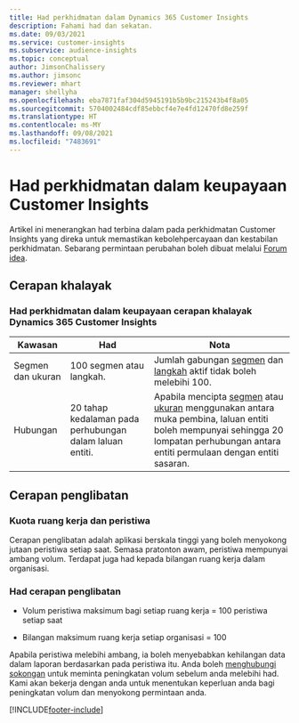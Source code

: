 ```yaml
---
title: Had perkhidmatan dalam Dynamics 365 Customer Insights
description: Fahami had dan sekatan.
ms.date: 09/03/2021
ms.service: customer-insights
ms.subservice: audience-insights
ms.topic: conceptual
author: JimsonChalissery
ms.author: jimsonc
ms.reviewer: mhart
manager: shellyha
ms.openlocfilehash: eba7871faf304d5945191b5b9bc215243b4f8a05
ms.sourcegitcommit: 5704002484cdf85ebbcf4e7e4fd12470fd8e259f
ms.translationtype: HT
ms.contentlocale: ms-MY
ms.lasthandoff: 09/08/2021
ms.locfileid: "7483691"
---
```

# <a name="service-limits-in-customer-insights-capabilities"></a>Had perkhidmatan dalam keupayaan Customer Insights

Artikel ini menerangkan had terbina dalam pada perkhidmatan Customer Insights yang direka untuk memastikan kebolehpercayaan dan kestabilan perkhidmatan. Sebarang permintaan perubahan boleh dibuat melalui [Forum idea](https://go.microsoft.com/fwlink/?linkid=2074172). 

## <a name="audience-insights"></a>Cerapan khalayak

### <a name="service-limits-in-dynamics-365-customer-insights-audience-insights-capability"></a>Had perkhidmatan dalam keupayaan cerapan khalayak Dynamics 365 Customer Insights

| Kawasan  | Had  | Nota |
|-------------|---------------------------------------------------------------------|---------------------------------------------------------------------|
| Segmen dan ukuran | 100 segmen atau langkah. | Jumlah gabungan [segmen](audience-insights/segments.md) dan [langkah](audience-insights/measures.md) aktif tidak boleh melebihi 100.  |
| Hubungan | 20 tahap kedalaman pada perhubungan dalam laluan entiti. | Apabila mencipta [segmen](audience-insights/segments.md) atau [ukuran](audience-insights/measures.md) menggunakan antara muka pembina, laluan entiti boleh mempunyai sehingga 20 lompatan perhubungan antara entiti permulaan dengan entiti sasaran.  |


## <a name="engagement-insights"></a>Cerapan penglibatan

### <a name="workspace-and-event-quotas"></a>Kuota ruang kerja dan peristiwa

Cerapan penglibatan adalah aplikasi berskala tinggi yang boleh menyokong jutaan peristiwa setiap saat. Semasa pratonton awam, peristiwa mempunyai ambang volum. Terdapat juga had kepada bilangan ruang kerja dalam organisasi.

### <a name="engagement-insights-limits"></a>Had cerapan penglibatan

- Volum peristiwa maksimum bagi setiap ruang kerja = 100 peristiwa setiap saat

- Bilangan maksimum ruang kerja setiap organisasi = 100

Apabila peristiwa melebihi ambang, ia boleh menyebabkan kehilangan data dalam laporan berdasarkan pada peristiwa itu. Anda boleh [menghubungi sokongan](https://go.microsoft.com/fwlink/?linkid=2145734) untuk meminta peningkatan volum sebelum anda melebihi had. Kami akan bekerja dengan anda untuk menentukan keperluan anda bagi peningkatan volum dan menyokong permintaan anda.


[!INCLUDE[footer-include](includes/footer-banner.md)]